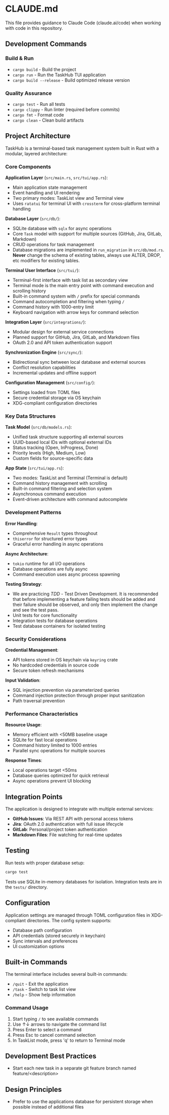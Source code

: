 # CLAUDE.md

This file provides guidance to Claude Code (claude.ai/code) when working with code in this repository.

## Development Commands

### Build & Run
- `cargo build` - Build the project
- `cargo run` - Run the TaskHub TUI application
- `cargo build --release` - Build optimized release version

### Quality Assurance
- `cargo test` - Run all tests
- `cargo clippy` - Run linter (required before commits)
- `cargo fmt` - Format code
- `cargo clean` - Clean build artifacts

## Project Architecture

TaskHub is a terminal-based task management system built in Rust with a modular, layered architecture:

### Core Components

**Application Layer** (`src/main.rs`, `src/tui/app.rs`):
- Main application state management
- Event handling and UI rendering
- Two primary modes: TaskList view and Terminal view
- Uses `ratatui` for terminal UI with `crossterm` for cross-platform terminal handling

**Database Layer** (`src/db/`):
- SQLite database with `sqlx` for async operations
- Core `Task` model with support for multiple sources (GitHub, Jira, GitLab, Markdown)
- CRUD operations for task management
- Database migrations are implemented in `run_migration` in `src/db/mod.rs`. **Never** change the schema of existing tables, always use ALTER, DROP, etc modifiers for existing tables.

**Terminal User Interface** (`src/tui/`):
- Terminal-first interface with task list as secondary view
- Terminal mode is the main entry point with command execution and scrolling history
- Built-in command system with `/` prefix for special commands
- Command autocompletion and filtering when typing `/`
- Command history with 1000-entry limit
- Keyboard navigation with arrow keys for command selection

**Integration Layer** (`src/integrations/`):
- Modular design for external service connections
- Planned support for GitHub, Jira, GitLab, and Markdown files
- OAuth 2.0 and API token authentication support

**Synchronization Engine** (`src/sync/`):
- Bidirectional sync between local database and external sources
- Conflict resolution capabilities
- Incremental updates and offline support

**Configuration Management** (`src/config/`):
- Settings loaded from TOML files
- Secure credential storage via OS keychain
- XDG-compliant configuration directories

### Key Data Structures

**Task Model** (`src/db/models.rs`):
- Unified task structure supporting all external sources
- UUID-based local IDs with optional external IDs
- Status tracking (Open, InProgress, Done)
- Priority levels (High, Medium, Low)
- Custom fields for source-specific data

**App State** (`src/tui/app.rs`):
- Two modes: TaskList and Terminal (Terminal is default)
- Command history management with scrolling
- Built-in command filtering and selection system
- Asynchronous command execution
- Event-driven architecture with command autocomplete

### Development Patterns

**Error Handling**:
- Comprehensive `Result` types throughout
- `thiserror` for structured error types
- Graceful error handling in async operations

**Async Architecture**:
- `tokio` runtime for all I/O operations
- Database operations are fully async
- Command execution uses async process spawning

**Testing Strategy**:
- We are practicing *TDD* - Test Driven Development. It is recommended that before implementing a feature failing tests should be added and their failure should be observed, and only then implement the change and see the test pass.
- Unit tests for core functionality
- Integration tests for database operations
- Test database containers for isolated testing

### Security Considerations

**Credential Management**:
- API tokens stored in OS keychain via `keyring` crate
- No hardcoded credentials in source code
- Secure token refresh mechanisms

**Input Validation**:
- SQL injection prevention via parameterized queries
- Command injection protection through proper input sanitization
- Path traversal prevention

### Performance Characteristics

**Resource Usage**:
- Memory efficient with <50MB baseline usage
- SQLite for fast local operations
- Command history limited to 1000 entries
- Parallel sync operations for multiple sources

**Response Times**:
- Local operations target <50ms
- Database queries optimized for quick retrieval
- Async operations prevent UI blocking

## Integration Points

The application is designed to integrate with multiple external services:

- **GitHub Issues**: Via REST API with personal access tokens
- **Jira**: OAuth 2.0 authentication with full issue lifecycle
- **GitLab**: Personal/project token authentication
- **Markdown Files**: File watching for real-time updates

## Testing

Run tests with proper database setup:
```bash
cargo test
```

Tests use SQLite in-memory databases for isolation. Integration tests are in the `tests/` directory.

## Configuration

Application settings are managed through TOML configuration files in XDG-compliant directories. The config system supports:

- Database path configuration
- API credentials (stored securely in keychain)
- Sync intervals and preferences
- UI customization options

## Built-in Commands

The terminal interface includes several built-in commands:

- `/quit` - Exit the application
- `/task` - Switch to task list view
- `/help` - Show help information

### Command Usage

1. Start typing `/` to see available commands
2. Use ↑↓ arrows to navigate the command list
3. Press Enter to select a command
4. Press Esc to cancel command selection
5. In TaskList mode, press 'q' to return to Terminal mode

## Development Best Practices

- Start each new task in a separate git feature branch named feature/&lt;description&gt;

## Design Principles

- Prefer to use the applications database for persistent storage when possible instead of additional files
